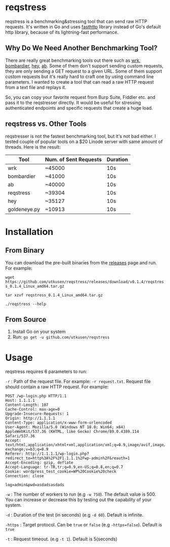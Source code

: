 # reqstress

reqstress is a benchmarking&stressing tool that can send raw HTTP requests. It's written in Go and uses [fasthttp](https://github.com/valyala/fasthttp) library instead of Go's default http library, because of its lightning-fast performance.

## Why Do We Need Another Benchmarking Tool?

There are really great benchmarking tools out there such as [wrk](https://github.com/wg/wrk), [bombardier](https://github.com/codesenberg/bombardier), [hey](https://github.com/rakyll/hey), [ab](https://httpd.apache.org/docs/2.4/tr/programs/ab.html). Some of them don't support sending custom requests, they are only sending a GET request to a given URL. Some of them support custom requests but it's really hard to craft one by using command line parameters. I wanted to create a tool that can read a raw HTTP request from a text file and replays it. 

So, you can copy your favorite request from Burp Suite, Fiddler etc. and pass it to the reqstresser directly. It would be useful for stressing authenticated endpoints and specific requests that create a huge load.

## reqstress vs. Other Tools

reqstresser is not the fastest benchmarking tool, but it's not bad either. I tested couple of popular tools on a $20 Linode server with same amount of threads. Here is the result:


| Tool         | Num. of Sent Requests | Duration |
|--------------|-----------------------|----------|
| wrk          | ~45000                 | 10s      |
| bombardier   | ~41000                 | 10s      |
| ab           | ~40000                 | 10s      |
| reqstress    | ~39304                 | 10s      |
| hey          | ~35127                 | 10s      |
| goldeneye.py | ~10913                 | 10s      |


# Installation

## From Binary

You can download the pre-built binaries from the [releases](https://github.com/utkusen/reqstress/releases) page and run. For example:

`wget https://github.com/utkusen/reqstress/releases/download/v0.1.4/reqstress_0.1.4_Linux_amd64.tar.gz`

`tar xzvf reqstress_0.1.4_Linux_amd64.tar.gz`

`./reqstress --help`

## From Source

1. Install Go on your system
2. Run: `go get -u github.com/utkusen/reqstress`

# Usage

reqstress requires 6 parameters to run: 

`-r` : Path of the request file. For example: `-r request.txt`. Request file should contain a raw HTTP request. For example:

```http
POST /wp-login.php HTTP/1.1
Host: 1.1.1.1
Content-Length: 107
Cache-Control: max-age=0
Upgrade-Insecure-Requests: 1
Origin: http://1.1.1.1
Content-Type: application/x-www-form-urlencoded
User-Agent: Mozilla/5.0 (Windows NT 10.0; Win64; x64) AppleWebKit/537.36 (KHTML, like Gecko) Chrome/89.0.4389.114 Safari/537.36
Accept: text/html,application/xhtml+xml,application/xml;q=0.9,image/avif,image/webp,image/apng,*/*;q=0.8,application/signed-exchange;v=b3;q=0.9
Referer: http://1.1.1.1/wp-login.php?redirect_to=http%3A%2F%2F1.1.1.1%2Fwp-admin%2F&reauth=1
Accept-Encoding: gzip, deflate
Accept-Language: tr-TR,tr;q=0.9,en-US;q=0.8,en;q=0.7
Cookie: wordpress_test_cookie=WP%20Cookie%20check
Connection: close

log=admin&pwd=asdadsasdads

```

`-w` : The number of workers to run (e.g `-w 750`). The default value is 500. You can increase or decrease this by testing out the capability of your system.

`-d` : Duration of the test (in seconds) (e.g `-d 60`). Default is infinite.

`-https` : Target protocol. Can be `true` or `false` (e.g `-https=false`). Default is `true`

`-t` : Request timeout. (e.g `-t 1`). Default is 5(seconds) 
